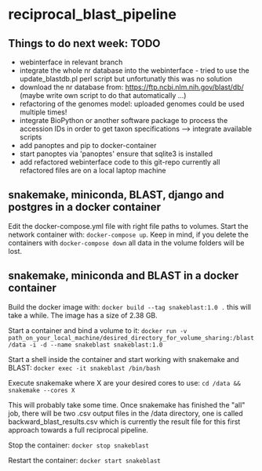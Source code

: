 # reciprocal_blast_pipeline

## Things to do next week: TODO
- webinterface in relevant branch
- integrate the whole nr database into the webinterface - tried to use the update_blastdb.pl perl script but unfortunatly this was no solution
- download the nr database from: https://ftp.ncbi.nlm.nih.gov/blast/db/ (maybe write own script to do that automatically ...)
- refactoring of the genomes model: uploaded genomes could be used multiple times! 
- integrate BioPython or another software package to process the accession IDs in order to get taxon specifications --> integrate available scripts
- add panoptes and pip to docker-container
- start panoptes via 'panoptes' ensure that sqlite3 is installed
- add refactored webinterface code to this git-repo currently all refactored files are on a local laptop machine 

## snakemake, miniconda, BLAST, django and postgres in a docker container
Edit the docker-compose.yml file with right file paths to volumes. Start the network container with:
`docker-compose up`. Keep in mind, if you delete the containers with `docker-compose down` all data in the volume folders will be lost.

## snakemake, miniconda and BLAST in a docker container
Build the docker image with:
`docker build --tag snakeblast:1.0 .` this will take a while. The image has a size of 2.38 GB. 

Start a container and bind a volume to it:
`docker run -v path_on_your_local_machine/desired_directory_for_volume_sharing:/blast/data -i -d --name snakeblast snakeblast:1.0`

Start a shell inside the container and start working with snakemake and BLAST:
`docker exec -it snakeblast /bin/bash`

Execute snakemake where X are your desired cores to use:
`cd /data && snakemake --cores X `

This will probably take some time. Once snakemake has finished the "all" job, there will be two .csv output files in the /data directory, one is called backward_blast_results.csv which is currently the result file for this first approach towards a full reciprocal pipeline. 

Stop the container:
`docker stop snakeblast`

Restart the container:
`docker start snakeblast`
